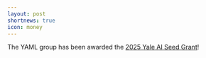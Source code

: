 ```yaml
---
layout: post
shortnews: true
icon: money
---
```


The YAML group has been awarded the [2025 Yale AI Seed Grant](https://ai.yale.edu/seed-grants-2025)! 